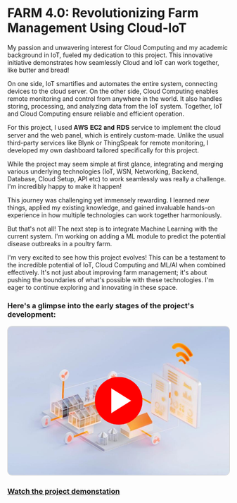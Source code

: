# FARM 4.0: Revolutionizing Farm Management Using Cloud-IoT

My passion and unwavering interest for Cloud Computing and my academic background in IoT, fueled my dedication to this project. This innovative initiative demonstrates how seamlessly Cloud and IoT can work together, like butter and bread!

On one side, IoT smartifies and automates the entire system, connecting devices to the cloud server. On the other side, Cloud Computing enables remote monitoring and control from anywhere in the world. It also handles storing, processing, and analyzing data from the IoT system. Together, IoT and Cloud Computing ensure reliable and efficient operation.

For this project, I used 𝐀𝐖𝐒 𝐄𝐂𝟐 𝐚𝐧𝐝 𝐑𝐃𝐒 service to implement the cloud server and the web panel, which is entirely custom-made. Unlike the usual third-party services like Blynk or ThingSpeak for remote monitoring, I developed my own dashboard tailored specifically for this project.

While the project may seem simple at first glance, integrating and merging various underlying technologies (IoT, WSN, Networking, Backend, Database, Cloud Setup, API etc) to work seamlessly was really a challenge. I'm incredibly happy to make it happen!

This journey was challenging yet immensely rewarding. I learned new things, applied my existing knowledge, and gained invaluable hands-on experience in how multiple technologies can work together harmoniously.

But that's not all! The next step is to integrate Machine Learning with the current system. I'm working on adding a ML module to predict the potential disease outbreaks in a poultry farm.

I'm very excited to see how this project evolves! This can be a testament to the incredible potential of IoT, Cloud Computing and ML/AI when combined effectively. It's not just about improving farm management; it's about pushing the boundaries of what's possible with these technologies. I'm eager to continue exploring and innovating in these space.

### Here's a glimpse into the early stages of the project's development:

<p align="center">
  <a href="https://drive.google.com/file/d/1HM929ud7U-fJcZ7GHPj3bCf7C7n1KoAN/view" target="_blank">
    <img src="assets/thumbnail.png" alt="Project Demonstation" width="600" style="border:1px solid #ccc; border-radius: 10px;">
  </a>
</p>

### [Watch the project demonstation](https://drive.google.com/file/d/1HM929ud7U-fJcZ7GHPj3bCf7C7n1KoAN/view)
